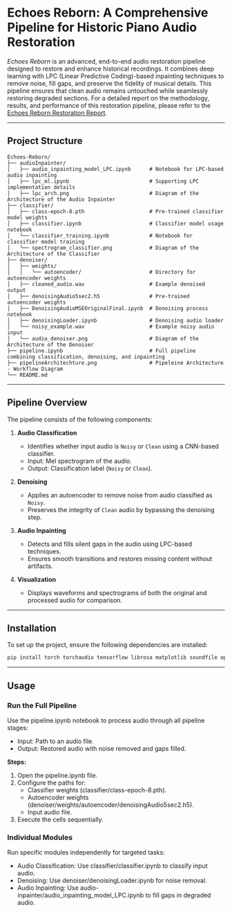 # **Echoes Reborn: A Comprehensive Pipeline for Historic Piano Audio Restoration**

*Echoes Reborn* is an advanced, end-to-end audio restoration pipeline designed to restore and enhance historical recordings. It combines deep learning with LPC (Linear Predictive Coding)-based inpainting techniques to remove noise, fill gaps, and preserve the fidelity of musical details. This pipeline ensures that clean audio remains untouched while seamlessly restoring degraded sections.
For a detailed report on the methodology, results, and performance of this restoration pipeline, please refer to the [Echoes Reborn Restoration Report](https://github.com/johannasmriti/Echoes-Reborn/blob/main/Report/NuerIPS_Echoes_Reborn.pdf).

---

## **Project Structure**

```plaintext
Echoes-Reborn/
├── audioInpainter/
│   ├── audio_inpainting_model_LPC.ipynb      # Notebook for LPC-based audio inpainting
│   ├── lpc_ml.ipynb                          # Supporting LPC implementation details
│   ├── lpc_arch.png                          # Diagram of the Architecture of the Audio Inpainter
├── classifier/
│   ├── class-epoch-8.pth                     # Pre-trained classifier model weights
│   ├── classifier.ipynb                      # Classifier model usage notebook
│   └── classifier_training.ipynb             # Notebook for classifier model training
│   └── spectrogram_classifier.png            # Diagram of the Architecture of the Classifier
├── denoiser/
│   ├── weights/
│   │   └── autoencoder/                      # Directory for autoencoder weights
│   ├── cleaned_audio.wav                     # Example denoised output
│   ├── denoisingAudio5sec2.h5                # Pre-trained autoencoder weights
│   ├── DenoisingAudioMSEOriginalFinal.ipynb  # Denoising process notebook
│   ├── denoisingLoader.ipynb                 # Denoising audio loader
│   └── noisy_example.wav                     # Example noisy audio input
│   └── audio_denoiser.png                    # Diagram of the Architecture of the Denoiser
├── pipeline.ipynb                            # Full pipeline combining classification, denoising, and inpainting
├── pipelineArchitechture.png                 # Pipeleine Architecture - Workflow Diagram
└── README.md
```

---

## **Pipeline Overview**

The pipeline consists of the following components:

1. **Audio Classification**  
   - Identifies whether input audio is `Noisy` or `Clean` using a CNN-based classifier.
   - Input: Mel spectrogram of the audio.
   - Output: Classification label (`Noisy` or `Clean`).

2. **Denoising**  
   - Applies an autoencoder to remove noise from audio classified as `Noisy`.
   - Preserves the integrity of `Clean` audio by bypassing the denoising step.

3. **Audio Inpainting**  
   - Detects and fills silent gaps in the audio using LPC-based techniques.
   - Ensures smooth transitions and restores missing content without artifacts.

4. **Visualization**  
   - Displays waveforms and spectrograms of both the original and processed audio for comparison.

---

## **Installation**

To set up the project, ensure the following dependencies are installed:

```bash
pip install torch torchaudio tensorflow librosa matplotlib soundfile opencv-python scipy spectrum
```

---

## **Usage**
### **Run the Full Pipeline**
   
Use the pipeline.ipynb notebook to process audio through all pipeline stages:
   - Input: Path to an audio file.
   - Output: Restored audio with noise removed and gaps filled.
     
**Steps:**
   1. Open the pipeline.ipynb file.
   2. Configure the paths for:
      - Classifier weights (classifier/class-epoch-8.pth).
      - Autoencoder weights (denoiser/weights/autoencoder/denoisingAudio5sec2.h5).
      - Input audio file.
   3. Execute the cells sequentially.

      
### **Individual Modules**

Run specific modules independently for targeted tasks:

   - Audio Classification: Use classifier/classifier.ipynb to classify input audio.
   - Denoising: Use denoiser/denoisingLoader.ipynb for noise removal.
   - Audio Inpainting: Use audio-inpainter/audio_inpainting_model_LPC.ipynb to fill gaps in degraded audio.
     

